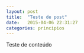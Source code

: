 ```yaml
---
layout: post
title:  "Teste de post"
date:   2015-04-06 22:31:27
categories: principios
---
```

Teste de conteúdo
